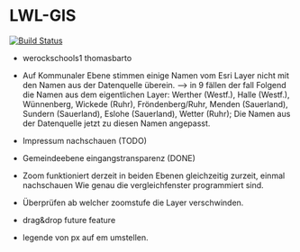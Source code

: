 LWL-GIS
=======

[![Build Status](https://travis-ci.org/giatschool/webgis-westfalen.svg?branch=master)](https://travis-ci.org/giatschool/webgis-westfalen)


- werockschools1	thomasbarto
- Auf Kommunaler Ebene stimmen einige Namen vom Esri Layer nicht mit den Namen aus der Datenquelle überein. --> in 9 fällen der fall
	Folgend die Namen aus dem eigentlichen Layer: Werther (Westf.), Halle (Westf.), Wünnenberg, Wickede (Ruhr), Fröndenberg/Ruhr, Menden (Sauerland), Sundern (Sauerland), Eslohe (Sauerland), Wetter (Ruhr);
	Die Namen aus der Datenquelle jetzt zu diesen Namen angepasst.
- Impressum nachschauen (TODO)
- Gemeindeebene eingangstransparenz (DONE)

- Zoom funktioniert derzeit in beiden Ebenen gleichzeitig zurzeit, einmal nachschauen Wie genau die vergleichfenster programmiert sind.

- Überprüfen ab welcher zoomstufe die Layer verschwinden.
- drag&drop future feature

- legende von px auf em umstellen.
